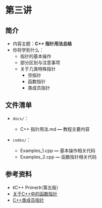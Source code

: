 # 第三讲

## 简介
- 内容主题：**C++ 指针用法总结**
- 你将学到什么：
  - 指针的基本操作
  - 部分区别与注意事项
  - 关于几类特殊指针
    - 空指针
    - 函数指针
    - 类成员指针


## 文件清单
- <code>docs/</code>：
  - C++ 指针用法.md **—** 教程主要内容

- <code>codes/</code>：
  - Examples_1.cpp **—** 基本操作相关代码
  - Examples_2.cpp **—** 函数指针相关代码

## 参考资料
- 《C++ Primer》（第五版）
- [关于C++中的函数指针](https://www.geeksforgeeks.org/function-pointer-in-c/)
- [C++类成员指针](https://blog.csdn.net/K346K346/article/details/49471287)
